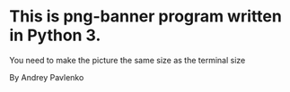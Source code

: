 # This is png-banner program written in Python 3.

You need to make the picture the same size as the terminal size

By Andrey Pavlenko
